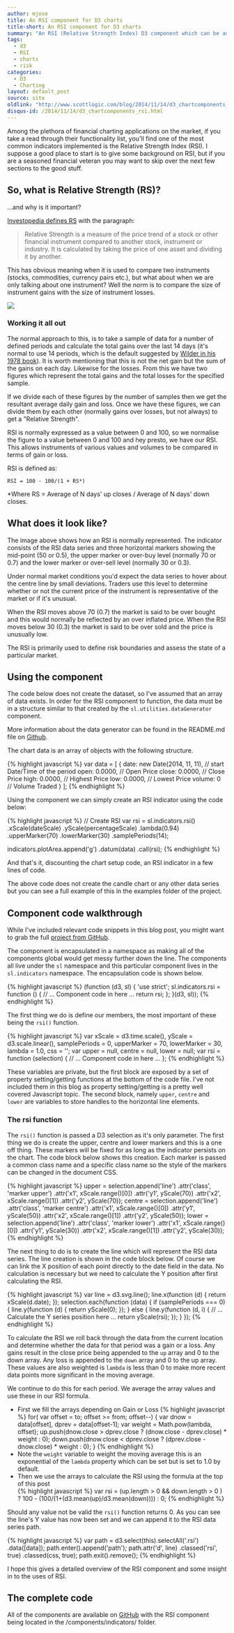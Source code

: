 ```yaml
---
author: mjose
title: An RSI component for D3 charts
title-short: An RSI component for D3 charts
summary: "An RSI (Relative Strength Index) D3 component which can be added to a D3 chart. In the blog I've also tried to explain a little bit about RSI and it's uses in calculating risk when trading markets."
tags:
  - d3
  - RSI
  - charts
  - risk
categories:
  - D3
  - Charting
layout: default_post
source: site
oldlink: "http://www.scottlogic.com/blog/2014/11/14/d3_chartcomponents_rsi.html"
disqus-id: /2014/11/14/d3_chartcomponents_rsi.html
---
```

Among the plethora of financial charting applications on the market, if you take a read through their functionality list, you'll find one of the most common indicators implemented is the Relative Strength Index (RSI). 
I suppose a good place to start is to give some background on RSI, but if you are a seasoned financial veteran you may want to skip over the next few sections to the good stuff.

## So, what is Relative Strength (RS)?

...and why is it important?

[Investopedia defines RS](http://www.investopedia.com/ask/answers/06/relativestrength.asp) with the paragraph:
> Relative Strength is a measure of the price trend of a stock or other financial instrument compared to another stock, instrument or industry. It is calculated by taking the price of one asset and dividing it by another.

This has obvious meaning when it is used to compare two instruments (stocks, commodities, currency pairs etc.), but what about when we are only talking about one instrument? Well the norm is to compare the size of instrument gains with the size of instrument losses.

<img src="{{ site.github.url }}/mjose/assets/2014-11-14-d3_chartcomponents_rsi/header.jpg" />

### Working it all out

The normal approach to this, is to take a sample of data for a number of defined periods and calculate the total gains over the last 14 days (it's normal to use 14 periods, which is the default suggested by [Wilder in his 1978 book](http://www.amazon.co.uk/New-Concepts-Technical-Trading-Systems/dp/0894590278)). It is worth mentioning that this is not the net gain but the sum of the gains on each day. Likewise for the losses. From this we have two figures which represent the total gains and the total losses for the specified sample.

If we divide each of these figures by the number of samples then we get the resultant average daily gain and loss. Once we have these figures, we can divide them by each other (normally gains over losses, but not always) to get a "Relative Strength".

RSI is normally expressed as a value between 0 and 100, so we normalise the figure to a value between 0 and 100 and hey presto, we have our RSI. This allows instruments of various values and volumes to be compared in terms of gain or loss.

RSI is defined as:

    RSI = 100 - 100/(1 + RS*)

\*Where RS = Average of N days' up closes / Average of N days' down closes.

## What does it look like?

<link rel="stylesheet" href="{{ site.github.url }}/mjose/assets/2014-11-14-d3_chartcomponents_rsi/rsi.css" />

<div id="rsi_indicator_chart"></div>

<script src="{{ site.github.url }}/mjose/assets/2014-11-14-d3_chartcomponents_rsi/js/jquery.js">
</script>
<script src="{{ site.github.url }}/mjose/assets/2014-11-14-d3_chartcomponents_rsi/js/jstat.js">
</script>
<script src="{{ site.github.url }}/mjose/assets/2014-11-14-d3_chartcomponents_rsi/js/moment.js">
</script>
<script src="{{ site.github.url }}/mjose/assets/2014-11-14-d3_chartcomponents_rsi/js/moment-range.js">
</script>
<script src="{{ site.github.url }}/mjose/assets/2014-11-14-d3_chartcomponents_rsi/js/d3.js">
</script>
<script src="{{ site.github.url }}/mjose/assets/2014-11-14-d3_chartcomponents_rsi/js/d3-financial-components.min.js">
</script>
<script src="{{ site.github.url }}/mjose/assets/2014-11-14-d3_chartcomponents_rsi/js/rsi.js">
</script>

The image above shows how an RSI is normally represented. The indicator consists of the RSI data series and three horizontal markers showing the mid-point (50 or 0.5), the upper marker or over-buy level (normally 70 or 0.7) and the lower marker or over-sell level (normally 30 or 0.3). 

Under normal market conditions you'd expect the data series to hover about the centre line by small deviations. Traders use this level to determine whether or not the current price of the instrument is representative of the market or if it's unusual. 

When the RSI moves above 70 (0.7) the market is said to be over bought and this would normally be reflected by an over inflated price. When the RSI moves below 30 (0.3) the market is said to be over sold and the price is unusually low. 

The RSI is primarily used to define risk boundaries and assess the state of a particular market.

## Using the component

The code below does not create the dataset, so I've assumed that an array of data exists. In order for the RSI component to function, the data must be in a structure similar to that created by the `sl.utilities.dataGenerator` component. 

More information about the data generator can be found in the README.md file on [Github](https://github.com/ScottLogic/d3-financial-components).

The chart data is an array of objects with the following structure.

{% highlight javascript %}
var data = [
    {
        date: new Date(2014, 11, 11),   // start Date/Time of the period
        open: 0.0000,                   // Open Price
        close: 0.0000,                  // Close Price
        high: 0.0000,                   // Highest Price
        low: 0.0000,                    // Lowest Price
        volume: 0                       // Volume Traded
    }
];
{% endhighlight %}

Using the component we can simply create an RSI indicator using the code below:

{% highlight javascript %}
// Create RSI
var rsi = sl.indicators.rsi()
    .xScale(dateScale)
    .yScale(percentageScale)
    .lambda(0.94)
    .upperMarker(70)
    .lowerMarker(30)
    .samplePeriods(14);

indicators.plotArea.append('g')
    .datum(data)
    .call(rsi);
{% endhighlight %}

And that's it, discounting the chart setup code, an RSI indicator in a few lines of code.

The above code does not create the candle chart or any other data series but you can see a full example of this in the examples folder of the project.

## Component code walkthrough

While I've included relevant code snippets in this blog post, you might want to grab the full [project from GitHub](https://github.com/ScottLogic/d3-financial-components).

The component is encapsulated in a namespace as making all of the components global would get messy further down the line. The components all live under the `sl` namespace and this particular component lives in the `sl.indicators` namespace. The encapsulation code is shown below.

{% highlight javascript %}
(function (d3, sl) {
    'use strict';
    sl.indicators.rsi = function () {
        // ... Component code in here ... 
        return rsi;
    };
}(d3, sl));
{% endhighlight %}

The first thing we do is define our members, the most important of these being the `rsi()` function.

{% highlight javascript %}
var xScale = d3.time.scale(),
    yScale = d3.scale.linear(),
    samplePeriods = 0,
    upperMarker = 70,
    lowerMarker = 30,
    lambda = 1.0,
    css = '';
var upper = null,
    centre = null,
    lower = null;
var rsi = function (selection) {
    // ... Component code in here ... 
};
{% endhighlight %}

These variables are private, but the first block are exposed by a set of property setting/getting functions at the bottom of the code file. I've not included them in this blog as property setting/getting is a pretty well covered Javascript topic. The second block, namely `upper`, `centre` and `lower` are variables to store handles to the horizontal line elements.

### The rsi function

The `rsi()` function is passed a D3 selection as it's only parameter. The first thing we do is create the upper, centre and lower markers and this is a one off thing. These markers will be fixed for as long as the indicator persists on the chart. The code block below shows this creation. Each marker is passed a common class name and a specific class name so the style of the markers can be changed in the document CSS.

{% highlight javascript %}
upper = selection.append('line')
    .attr('class', 'marker upper')
    .attr('x1', xScale.range()[0]) 
    .attr('y1', yScale(70))
    .attr('x2', xScale.range()[1]) 
    .attr('y2', yScale(70));
centre = selection.append('line')
    .attr('class', 'marker centre')
    .attr('x1', xScale.range()[0]) 
    .attr('y1', yScale(50))
    .attr('x2', xScale.range()[1]) 
    .attr('y2', yScale(50));
lower = selection.append('line')
    .attr('class', 'marker lower')
    .attr('x1', xScale.range()[0]) 
    .attr('y1', yScale(30))
    .attr('x2', xScale.range()[1]) 
    .attr('y2', yScale(30));
{% endhighlight %}

The next thing to do is to create the line which will represent the RSI data series. The line creation is shown in the code block below. Of course we can link the X position of each point directly to the date field in the data. No calculation is necessary but we need to calculate the Y position after first calculating the RSI.

{% highlight javascript %}
var line = d3.svg.line();
line.x(function (d) { return xScale(d.date); });
selection.each(function (data) {
    if (samplePeriods === 0) {
        line.y(function (d) { return yScale(0); });
    }
    else {
        line.y(function (d, i) {
            // ... Calculate the Y series position here ... 
            return yScale(rsi);
        });
    }
});
{% endhighlight %}

To calculate the RSI we roll back through the data from the current location and determine whether the data for that period was a gain or a loss. Any gains result in the close price being appended to the `up` array and 0 to the down array. Any loss is appended to the `down` array and 0 to the up array. These values are also weighted is `lambda` is less than 0 to make more recent data points more significant in the moving average.

We continue to do this for each period. We average the array values and use these in our RSI formula. 

+ First we fill the arrays depending on Gain or Loss
{% highlight javascript %}
for( var offset = to; offset >= from; offset--) {
    var dnow = data[offset],
        dprev = data[offset-1];
    var weight = Math.pow(lambda, offset);
    up.push(dnow.close > dprev.close ? (dnow.close - dprev.close) * weight : 0);
    down.push(dnow.close < dprev.close ? (dprev.close - dnow.close) * weight : 0);
}
{% endhighlight %}
+ Note the `weight` variable to weight the moving average this is an exponential of the `lambda` property which can be set but is set to 1.0 by default.
+ Then we use the arrays to calculate the RSI using the formula at the top of this post       
{% highlight javascript %}
var rsi = (up.length > 0 && down.length > 0 ) ?
    100 - (100/(1+(d3.mean(up)/d3.mean(down)))) :
    0;
{% endhighlight %}

Should any value not be valid the `rsi()` function returns 0. As you can see the line's Y value has now been set and we can append it to the RSI data series path.

{% highlight javascript %}
var path = d3.select(this).selectAll('.rsi')
    .data([data]);
path.enter().append('path');
path.attr('d', line)
    .classed('rsi', true)
    .classed(css, true);
path.exit().remove();
{% endhighlight %}

I hope this gives a detailed overview of the RSI component and some insight in to the uses of RSI.

## The complete code

All of the components are available on [GitHub](https://github.com/ScottLogic/d3-financial-components) with the RSI component being located in the /components/indicators/ folder.























